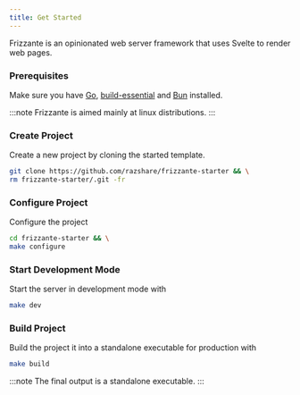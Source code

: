```yaml
---
title: Get Started
---
```


Frizzante is an opinionated web server framework that uses Svelte to render web pages.


### Prerequisites

Make sure you have [Go](https://go.dev/doc/install), 
[build-essential](https://askubuntu.com/questions/398489/how-to-install-build-essential) and 
[Bun](https://bun.sh/) installed.

:::note
Frizzante is aimed mainly at linux distributions.
:::

### Create Project

Create a new project by cloning the started template.

```sh
git clone https://github.com/razshare/frizzante-starter && \
rm frizzante-starter/.git -fr
```

### Configure Project

Configure the project

```sh
cd frizzante-starter && \
make configure
```

### Start Development Mode

Start the server in development mode with

```sh
make dev
```

### Build Project

Build the project it into a standalone executable for production with

```sh
make build
```

:::note
The final output is a standalone executable.
:::
